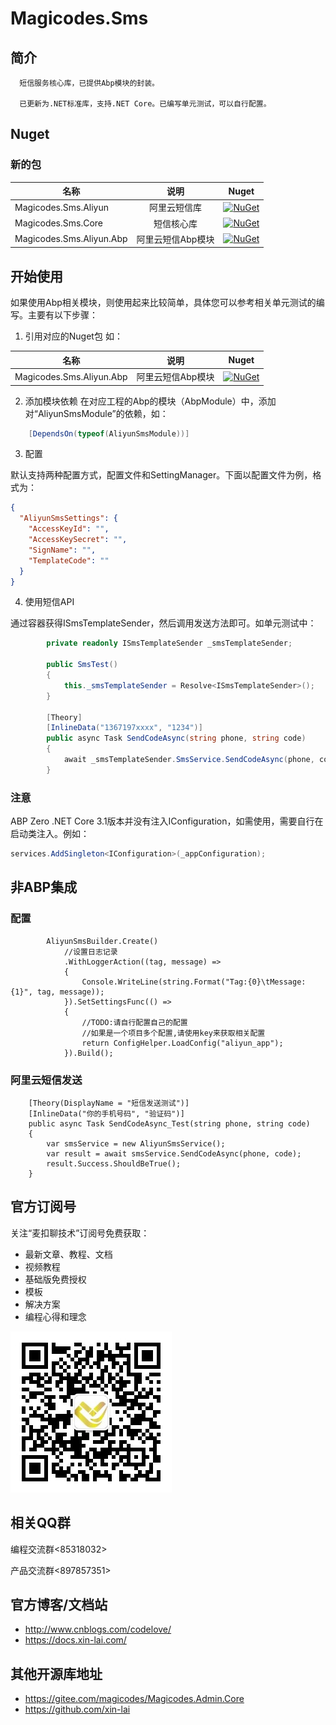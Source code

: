 # Magicodes.Sms

## 简介

      短信服务核心库，已提供Abp模块的封装。

      已更新为.NET标准库，支持.NET Core。已编写单元测试，可以自行配置。

## Nuget

### 新的包

| 名称     |      说明      |      Nuget      |
|----------|:-------------:|:-------------:|
| Magicodes.Sms.Aliyun  |阿里云短信库|  [![NuGet](https://buildstats.info/nuget/Magicodes.Sms.Aliyun)](https://www.nuget.org/packages/Magicodes.Sms.Aliyun) |
| Magicodes.Sms.Core  |短信核心库|   [![NuGet](https://buildstats.info/nuget/Magicodes.Sms.Core)](https://www.nuget.org/packages/Magicodes.Sms.Core) |
| Magicodes.Sms.Aliyun.Abp  |阿里云短信Abp模块|   [![NuGet](https://buildstats.info/nuget/Magicodes.Sms.Aliyun.Abp)](https://www.nuget.org/packages/Magicodes.Sms.Aliyun.Abp) |



## 开始使用

如果使用Abp相关模块，则使用起来比较简单，具体您可以参考相关单元测试的编写。主要有以下步骤：

1. 引用对应的Nuget包
如：

| 名称     |      说明      |      Nuget      |
|----------|:-------------:|:-------------:|
| Magicodes.Sms.Aliyun.Abp  |阿里云短信Abp模块|   [![NuGet](https://buildstats.info/nuget/Magicodes.Sms.Aliyun.Abp)](https://www.nuget.org/packages/Magicodes.Sms.Aliyun.Abp) |

2. 添加模块依赖
在对应工程的Abp的模块（AbpModule）中，添加对“AliyunSmsModule”的依赖，如：

````C#
    [DependsOn(typeof(AliyunSmsModule))]
````

3. 配置

默认支持两种配置方式，配置文件和SettingManager。下面以配置文件为例，格式为：

````json
{
  "AliyunSmsSettings": {
    "AccessKeyId": "",
    "AccessKeySecret": "",
    "SignName": "",
    "TemplateCode": ""
  } 
}
````

4. 使用短信API

通过容器获得ISmsTemplateSender，然后调用发送方法即可。如单元测试中：

````C#
        private readonly ISmsTemplateSender _smsTemplateSender;

        public SmsTest()
        {
            this._smsTemplateSender = Resolve<ISmsTemplateSender>();
        }

        [Theory]
        [InlineData("1367197xxxx", "1234")]
        public async Task SendCodeAsync(string phone, string code)
        {
            await _smsTemplateSender.SmsService.SendCodeAsync(phone, code);
        }
````

### 注意

ABP Zero .NET Core 3.1版本并没有注入IConfiguration，如需使用，需要自行在启动类注入。例如：
````C#
services.AddSingleton<IConfiguration>(_appConfiguration);
````

## 非ABP集成

### 配置
            AliyunSmsBuilder.Create()
                //设置日志记录
                .WithLoggerAction((tag, message) =>
                {
                    Console.WriteLine(string.Format("Tag:{0}\tMessage:{1}", tag, message));
                }).SetSettingsFunc(() =>
                {
                    //TODO:请自行配置自己的配置
                    //如果是一个项目多个配置,请使用key来获取相关配置
                    return ConfigHelper.LoadConfig("aliyun_app");
                }).Build();


### 阿里云短信发送

        [Theory(DisplayName = "短信发送测试")]
        [InlineData("你的手机号码", "验证码")]
        public async Task SendCodeAsync_Test(string phone, string code)
        {
            var smsService = new AliyunSmsService();
            var result = await smsService.SendCodeAsync(phone, code);
            result.Success.ShouldBeTrue();
        }


## 官方订阅号

关注“麦扣聊技术”订阅号免费获取：

* 最新文章、教程、文档
* 视频教程
* 基础版免费授权
* 模板
* 解决方案
* 编程心得和理念

![官方订阅号](res/wechat.jpg)

## 相关QQ群

编程交流群<85318032>

产品交流群<897857351>

## 官方博客/文档站

- <http://www.cnblogs.com/codelove/>
- <https://docs.xin-lai.com/>

## 其他开源库地址

- <https://gitee.com/magicodes/Magicodes.Admin.Core>
- <https://github.com/xin-lai>




